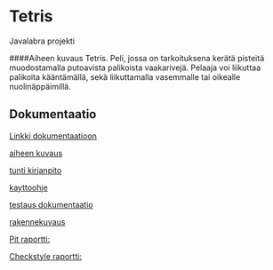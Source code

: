 # Tetris
Javalabra projekti

####Aiheen kuvaus
Tetris. Peli, jossa on tarkoituksena kerätä pisteitä muodostamalla putoavista palikoista vaakarivejä.
Pelaaja voi liikuttaa palikoita kääntämällä, sekä liikuttamalla vasemmalle tai oikealle nuolinäppäimillä.

## Dokumentaatio
[Linkki dokumentaatioon](Documentation/)

[aiheen kuvaus](Documentation/aiheenKuvausJaRakenne.md)

[tunti kirjanpito](Documentation/tuntikirjanpito.md)

[kayttoohje](Documentation/kayttoohje.md)

[testaus dokumentaatio](Documentation/testausdokumentaatio.md)

[rakennekuvaus](Documentation/rakennekuvaus.md)

[Pit raportti: ](https://htmlpreview.github.io/?https://github.com/Rubiini/Tetris/blob/master/Documentation/pit/201605082246/index.html)

[Checkstyle raportti: ](https://htmlpreview.github.io/?https://github.com/Rubiini/Tetris/blob/master/Documentation/site/checkstyle.html)
